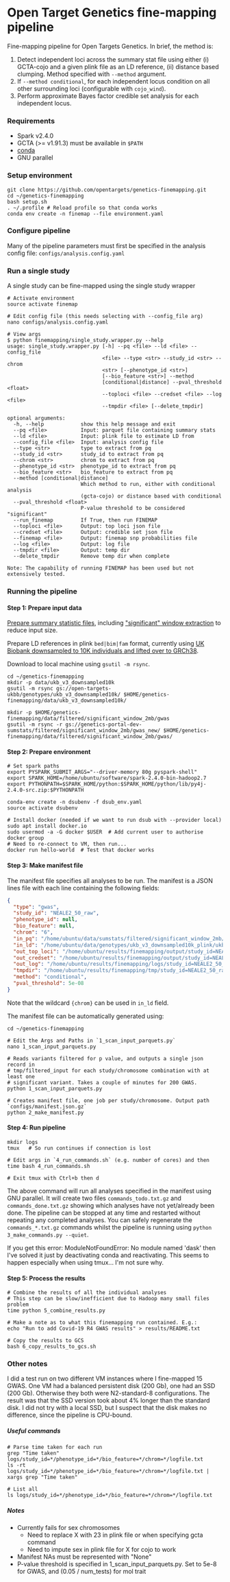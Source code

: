 Open Target Genetics fine-mapping pipeline
==========================================

Fine-mapping pipeline for Open Targets Genetics. In brief, the method is:
1. Detect independent loci across the summary stat file using either (i) GCTA-cojo and a given plink file as an LD reference, (ii) distance based clumping. Method specified with `--method` argument.
2. If `--method conditional`, for each independent locus condition on all other surrounding loci (configurable with `cojo_wind`).
3. Perform approximate Bayes factor credible set analysis for each independent locus.

### Requirements
- Spark v2.4.0
- GCTA (>= v1.91.3) must be available in `$PATH`
- [conda](https://conda.io/docs/)
- GNU parallel

### Setup environment

```
git clone https://github.com/opentargets/genetics-finemapping.git
cd ~/genetics-finemapping
bash setup.sh
. ~/.profile # Reload profile so that conda works
conda env create -n finemap --file environment.yaml
```

### Configure pipeline

Many of the pipeline parameters must first be specified in the analysis config file: `configs/analysis.config.yaml`

### Run a single study

A single study can be fine-mapped using the single study wrapper

```
# Activate environment
source activate finemap

# Edit config file (this needs selecting with --config_file arg)
nano configs/analysis.config.yaml

# View args
$ python finemapping/single_study.wrapper.py --help
usage: single_study.wrapper.py [-h] --pq <file> --ld <file> --config_file
                               <file> --type <str> --study_id <str> --chrom
                               <str> [--phenotype_id <str>]
                               [--bio_feature <str>] --method
                               [conditional|distance] --pval_threshold <float>
                               --toploci <file> --credset <file> --log <file>
                               --tmpdir <file> [--delete_tmpdir]

optional arguments:
  -h, --help            show this help message and exit
  --pq <file>           Input: parquet file containing summary stats
  --ld <file>           Input: plink file to estimate LD from
  --config_file <file>  Input: analysis config file
  --type <str>          type to extract from pq
  --study_id <str>      study_id to extract from pq
  --chrom <str>         chrom to extract from pq
  --phenotype_id <str>  phenotype_id to extract from pq
  --bio_feature <str>   bio_feature to extract from pq
  --method [conditional|distance]
                        Which method to run, either with conditional analysis
                        (gcta-cojo) or distance based with conditional
  --pval_threshold <float>
                        P-value threshold to be considered "significant"
  --run_finemap         If True, then run FINEMAP
  --toploci <file>      Output: top loci json file
  --credset <file>      Output: credible set json file
  --finemap <file>      Output: finemap snp probabilities file
  --log <file>          Output: log file
  --tmpdir <file>       Output: temp dir
  --delete_tmpdir       Remove temp dir when complete

Note: The capability of running FINEMAP has been used but not extensively tested.
```

### Running the pipeline

#### Step 1: Prepare input data

[Prepare summary statistic files](https://github.com/opentargets/genetics-sumstat-data/), including ["significant" window extraction](https://github.com/opentargets/genetics-sumstat-data/tree/master/filters/significant_window_extraction) to reduce input size.

Prepare LD references in plink `bed|bim|fam` format, currently using [UK Biobank downsampled to 10K individuals and lifted over to GRCh38](https://github.com/opentargets/genetics-backend/tree/master/reference_data/uk_biobank_v3).

Download to local machine using `gsutil -m rsync`.
```
cd ~/genetics-finemapping
mkdir -p data/ukb_v3_downsampled10k
gsutil -m rsync gs://open-targets-ukbb/genotypes/ukb_v3_downsampled10k/ $HOME/genetics-finemapping/data/ukb_v3_downsampled10k/

mkdir -p $HOME/genetics-finemapping/data/filtered/significant_window_2mb/gwas
gsutil -m rsync -r gs://genetics-portal-dev-sumstats/filtered/significant_window_2mb/gwas_new/ $HOME/genetics-finemapping/data/filtered/significant_window_2mb/gwas/

```

#### Step 2: Prepare environment

```
# Set spark paths
export PYSPARK_SUBMIT_ARGS="--driver-memory 80g pyspark-shell"
export SPARK_HOME=/home/ubuntu/software/spark-2.4.0-bin-hadoop2.7
export PYTHONPATH=$SPARK_HOME/python:$SPARK_HOME/python/lib/py4j-2.4.0-src.zip:$PYTHONPATH

conda-env create -n dsubenv -f dsub_env.yaml
source activate dsubenv

# Install docker (needed if we want to run dsub with --provider local)
sudo apt install docker.io
sudo usermod -a -G docker $USER  # Add current user to authorise docker group
# Need to re-connect to VM, then run...
docker run hello-world  # Test that docker works
```

#### Step 3: Make manifest file

The manifest file specifies all analyses to be run. The manifest is a JSON lines file with each line containing the following fields:

```json
{
  "type": "gwas",
  "study_id": "NEALE2_50_raw",
  "phenotype_id": null,
  "bio_feature": null,
  "chrom": "6",
  "in_pq": "/home/ubuntu/data/sumstats/filtered/significant_window_2mb/gwas/NEALE2_50_raw.parquet",
  "in_ld": "/home/ubuntu/data/genotypes/ukb_v3_downsampled10k_plink/ukb_v3_chr{chrom}.downsampled10k",
  "out_top_loci": "/home/ubuntu/results/finemapping/output/study_id=NEALE2_50_raw/phenotype_id=None/bio_feature=None/chrom=6/top_loci.json.gz",
  "out_credset": "/home/ubuntu/results/finemapping/output/study_id=NEALE2_50_raw/phenotype_id=None/bio_feature=None/chrom=6/credible_set.json.gz",
  "out_log": "/home/ubuntu/results/finemapping/logs/study_id=NEALE2_50_raw/phenotype_id=None/bio_feature=None/chrom=6/logfile.txt",
  "tmpdir": "/home/ubuntu/results/finemapping/tmp/study_id=NEALE2_50_raw/phenotype_id=None/bio_feature=None/chrom=6",
  "method": "conditional",
  "pval_threshold": 5e-08
}
```

Note that the wildcard `{chrom}` can be used in `in_ld` field.

The manifest file can be automatically generated using:

```
cd ~/genetics-finemapping

# Edit the Args and Paths in `1_scan_input_parquets.py`
nano 1_scan_input_parquets.py

# Reads variants filtered for p value, and outputs a single json record in
# tmp/filtered_input for each study/chromosome combination with at least one
# significant variant. Takes a couple of minutes for 200 GWAS.
python 1_scan_input_parquets.py

# Creates manifest file, one job per study/chromosome. Output path `configs/manifest.json.gz`
python 2_make_manifest.py
```

#### Step 4: Run pipeline

```
mkdir logs
tmux   # So run continues if connection is lost

# Edit args in `4_run_commands.sh` (e.g. number of cores) and then
time bash 4_run_commands.sh

# Exit tmux with Ctrl+b then d
```

The above command will run all analyses specified in the manifest using GNU parallel. It will create two files `commands_todo.txt.gz` and `commands_done.txt.gz` showing which analyses have not yet/already been done. The pipeline can be stopped at any time and restarted without repeating any completed analyses. You can safely regenerate the `commands_*.txt.gz` commands whilst the pipeline is running using `python 3_make_commands.py --quiet`.

If you get this error:
  ModuleNotFoundError: No module named 'dask'
then I've solved it just by deactivating conda and reactivating. This seems to happen especially when using tmux... I'm not sure why.

#### Step 5: Process the results

```
# Combine the results of all the individual analyses
# This step can be slow/inefficient due to Hadoop many small files problem
time python 5_combine_results.py

# Make a note as to what this finemapping run contained. E.g.:
echo "Run to add Covid-19 R4 GWAS results" > results/README.txt

# Copy the results to GCS
bash 6_copy_results_to_gcs.sh
```

### Other notes

I did a test run on two different VM instances where I fine-mapped 15 GWAS.
One VM had a balanced persistent disk (200 Gb), one had an SSD (200 Gb). Otherwise they both were N2-standard-8 configurations.
The result was that the SSD version took about 4% longer than the standard disk. I did not try with a local SSD, but I suspect that the disk makes no difference, since the pipeline is CPU-bound.

##### Useful commands

```
# Parse time taken for each run
grep "Time taken" logs/study_id=*/phenotype_id=*/bio_feature=*/chrom=*/logfile.txt
ls -rt logs/study_id=*/phenotype_id=*/bio_feature=*/chrom=*/logfile.txt | xargs grep "Time taken"

# List all
ls logs/study_id=*/phenotype_id=*/bio_feature=*/chrom=*/logfile.txt
```

##### Notes

- Currently fails for sex chromosomes
  - Need to replace X with 23 in plink file or when specifying gcta command
  - Need to impute sex in plink file for X for cojo to work
- Manifest NAs must be represented with "None"
- P-value threshold is specified in 1_scan_input_parquets.py. Set to 5e-8 for GWAS, and (0.05 / num_tests) for mol trait